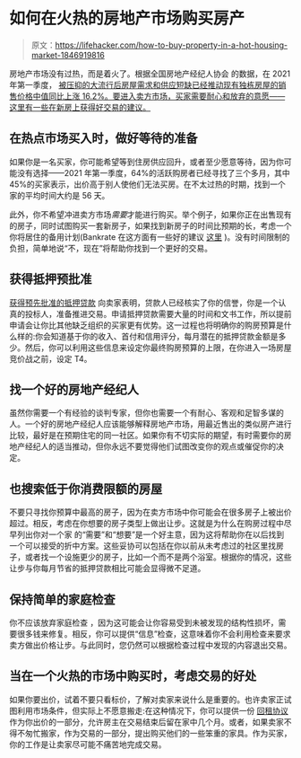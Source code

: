 # 如何在火热的房地产市场购买房产

> 原文：<https://lifehacker.com/how-to-buy-property-in-a-hot-housing-market-1846919816>

房地产市场没有过热，而是着火了。根据全国房地产经纪人协会 的数据，在 2021 年第一季度， [被压抑的大流行后房屋需求和供应短缺已经推动现有独栋房屋的销售价格中值同比上涨 16.2%。要进入卖方市场，买家需要耐心和放弃的意愿——这里有一些在新房上获得好交易的建议。](https://www.nar.realtor/newsroom/virtually-every-metro-area-experienced-home-prices-rise-in-first-quarter-of-2021)



## **在热点市场买入时，做好等待的准备**

如果你是一名买家，你可能希望等到住房供应回升，或者至少愿意等待，因为你可能没有选择——2021 年第一季度，64%的活跃购房者已经寻找了三个多月，其中 45%的买家表示，出价高于别人使他们无法买房。在不太过热的时期，找到一个家的平均时间大约是 56 天。

此外，你不希望冲进卖方市场*需要*才能进行购买。举个例子，如果你正在出售现有的房子，同时试图购买一套新房子，如果找到新房子的时间比预期的长，考虑一个你将居住的备用计划(Bankrate 在这方面有一些好的建议 [这里](https://www.bankrate.com/real-estate/sell-your-house-while-buying-another/) )。没有时间限制的负担，简单地说“不，现在”将帮助你找到一个更好的交易。

## **获得抵押预批准**

[获得预先批准的抵押贷款](https://www.investopedia.com/mortgage-preapproval-4776405) 向卖家表明，贷款人已经核实了你的信誉，你是一个认真的投标人，准备推进交易。申请抵押贷款需要大量的时间和文书工作，所以提前申请会让你比其他缺乏组织的买家更有优势。这一过程也将明确你的购房预算是什么样的:你会知道基于你的收入、首付和信用评分，每月潜在的抵押贷款金额是多少。然后，你可以利用这些信息来设定你最终购房预算的上限，在你进入一场房屋竞价战之前，设定 T4。

## **找一个好的房地产经纪人**

虽然你需要一个有经验的谈判专家，但你也需要一个有耐心、客观和足智多谋的人。一个好的房地产经纪人应该能够解释房地产市场，用最近售出的类似房产进行比较，最好是在预期住宅的同一社区。如果你有不切实际的期望，有时需要你的房地产经纪人的适当推动，但你永远不要觉得他们试图改变你的观点或催促你的决定。

## **也搜索低于你消费限额的房屋**

不要只寻找你预算中最高的房子，因为在卖方市场中你可能会在很多房子上被出价超过。相反，考虑在你想要的房子类型上做出让步。这就是为什么在购房过程中尽早列出你对一个家 的“需要”和“想要”是一个好主意，因为这将帮助你在以后找到一个可以接受的折中方案。这些妥协可以包括在你以前从未考虑过的社区里找房子，或者找一个设施更少的房子，比如一个而不是两个浴室。根据你的情况，这些让步与你每月节省的抵押贷款相比可能会显得微不足道。

## 保持简单的家庭检查

你不应该放弃家庭检查 ，因为这可能会让你容易受到未被发现的结构性损坏，需要很多钱来修复。相反，你可以提供“信息”检查，这意味着你不会利用检查来要求卖方做出价格让步。与此同时，您仍然可以根据检查过程中发现的内容退出交易。

## 当在一个火热的市场中购买时，考虑交易的好处

如果你要出价，试着不要只看标价，了解对卖家来说什么是重要的。也许卖家正试图利用市场条件，但实际上不愿意搬走:在这种情况下，你可以提供一份 [回租协议](https://www.realtor.com/advice/sell/what-is-a-rent-back-agreement/) 作为你出价的一部分，允许房主在交易结束后留在家中几个月。或者，如果卖家不得不匆忙搬家，作为交易的一部分，提出购买他们的一些笨重的家具。作为买家，你的工作是让卖家尽可能不痛苦地完成交易。